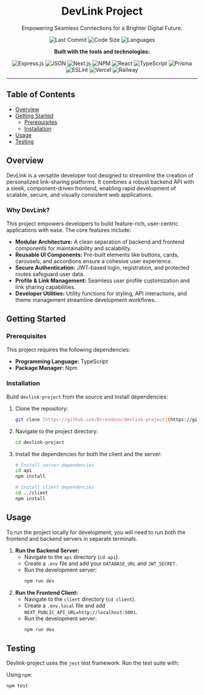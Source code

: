<div align="center" id="top">

# DevLink Project

Empowering Seamless Connections for a Brighter Digital Future.

</div>

<div align="center">

![Last Commit](https://img.shields.io/github/last-commit/Brrendenn/devlink-project?style=for-the-badge)
![Code Size](https://img.shields.io/github/languages/code-size/Brrendenn/devlink-project?style=for-the-badge)
![Languages](https://img.shields.io/github/languages/count/Brrendenn/devlink-project?style=for-the-badge)

**Built with the tools and technologies:**

![Express.js](https://img.shields.io/badge/express.js-%23404d59.svg?style=for-the-badge&logo=express&logoColor=white)
![JSON](https://img.shields.io/badge/json-5E5C5C?style=for-the-badge&logo=json)
![Next.js](https://img.shields.io/badge/Next-black?style=for-the-badge&logo=next.js&logoColor=white)
![NPM](https://img.shields.io/badge/NPM-%23CB3837.svg?style=for-the-badge&logo=npm&logoColor=white)
![React](https://img.shields.io/badge/react-%2320232a.svg?style=for-the-badge&logo=react&logoColor=%2361DAFB)
![TypeScript](https://img.shields.io/badge/typescript-%23007ACC.svg?style=for-the-badge&logo=typescript&logoColor=white)
![Prisma](https://img.shields.io/badge/Prisma-3982CE?style=for-the-badge&logo=Prisma&logoColor=white)
![ESLint](https://img.shields.io/badge/ESLint-4B3263?style=for-the-badge&logo=eslint&logoColor=white)
![Vercel](https://img.shields.io/badge/Vercel-000000?style=for-the-badge&logo=vercel&logoColor=white)
![Railway](https://img.shields.io/badge/Railway-121012?style=for-the-badge&logo=railway&logoColor=white)

</div>

---

## Table of Contents

- [Overview](#overview)
- [Getting Started](#getting-started)
  - [Prerequisites](#prerequisites)
  - [Installation](#installation)
- [Usage](#usage)
- [Testing](#testing)

## Overview

DevLink is a versatile developer tool designed to streamline the creation of personalized link-sharing platforms. It combines a robust backend API with a sleek, component-driven frontend, enabling rapid development of scalable, secure, and visually consistent web applications.

### Why DevLink?

This project empowers developers to build feature-rich, user-centric applications with ease. The core features include:

- **Modular Architecture:** A clean separation of backend and frontend components for maintainability and scalability.
- **Reusable UI Components:** Pre-built elements like buttons, cards, carousels, and accordions ensure a cohesive user experience.
- **Secure Authentication:** JWT-based login, registration, and protected routes safeguard user data.
- **Profile & Link Management:** Seamless user profile customization and link sharing capabilities.
- **Developer Utilities:** Utility functions for styling, API interactions, and theme management streamline development workflows.

## Getting Started

### Prerequisites

This project requires the following dependencies:

* **Programming Language:** TypeScript
* **Package Manager:** Npm

### Installation

Build `devlink-project` from the source and install dependencies:

1.  Clone the repository:
    ```bash
    git clone [https://github.com/Brrendenn/devlink-project](https://github.com/Brrendenn/devlink-project)
    ```
2.  Navigate to the project directory:
    ```bash
    cd devlink-project
    ```
3.  Install the dependencies for both the client and the server:
    ```bash
    # Install server dependencies
    cd api 
    npm install

    # Install client dependencies
    cd ../client
    npm install
    ```

## Usage

To run the project locally for development, you will need to run both the frontend and backend servers in separate terminals.

1.  **Run the Backend Server:**
    * Navigate to the `api` directory (`cd api`).
    * Create a `.env` file and add your `DATABASE_URL` and `JWT_SECRET`.
    * Run the development server:
        ```bash
        npm run dev
        ```
2.  **Run the Frontend Client:**
    * Navigate to the `client` directory (`cd client`).
    * Create a `.env.local` file and add `NEXT_PUBLIC_API_URL=http://localhost:5001`.
    * Run the development server:
        ```bash
        npm run dev
        ```

## Testing

Devlink-project uses the `jest` test framework. Run the test suite with:

Using `npm`:
```bash
npm test
